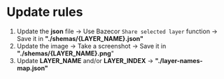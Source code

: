 # Update rules

1) Update the **json** file &rarr; Use Bazecor `Share selected layer` function &rarr; Save it in **"./shemas/{LAYER_NAME}.json"**
2) Update the image  &rarr; Take a screenshot &rarr; Save it in **"./shemas/{LAYER_NAME}.png**"
3) Update **LAYER_NAME** and/or **LAYER_INDEX** &rarr; **"./layer-names-map.json"**
